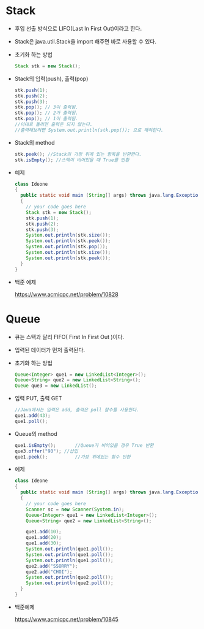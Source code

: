 # Stack

- 후입 선출 방식으로 LIFO(Last In First Out)이라고 한다. 

- Stack은 java.util.Stack을 import 해주면 바로 사용할 수 있다.

- 초기화 하는 방법

  ```java
  Stack stk = new Stack();
  ```

- Stack의 입력(push), 출력(pop)

  ```java
  stk.push(1);
  stk.push(2);
  stk.push(3);
  stk.pop(); // 3이 출력됨.
  stk.pop(); // 2가 출력됨.
  stk.pop(); // 1이 출력됨.
  //이대로 돌리면 출력은 되지 않는다.
  //출력해보려면 System.out.println(stk.pop()); 으로 해야한다.
  ```

- Stack의 method

  ```java
  stk.peek(); //Stack의 가장 위에 있는 항목을 반환한다.
  stk.isEmpty(); //스택이 비어있을 때 True를 반환
  ```

- 예제

  ```java
  class Ideone
  {
    public static void main (String[] args) throws java.lang.Exception
    {
      // your code goes here
      Stack stk = new Stack();
      stk.push(1);
      stk.push(2);
      stk.push(3);
      System.out.println(stk.size());
      System.out.println(stk.peek());
      System.out.println(stk.pop());
      System.out.println(stk.size());
      System.out.println(stk.peek());
    }
  }
  ```

- 백준 예제

  https://www.acmicpc.net/problem/10828



# Queue

- 큐는 스택과 달리 FIFO( First In First Out )이다. 

- 입력된 데이터가 먼저 출력된다.

- 초기화 하는 방법

  ```java
  Queue<Integer> que1 = new LinkedList<Integer>();
  Queue<String> que2 = new LinkedList<String>();
  Queue que3 = new LinkedList();
  ```

- 입력 PUT, 출력 GET

  ```java
  //Java에서는 입력은 add, 출력은 poll 함수를 사용한다.
  que1.add(43);
  que1.poll();
  ```

- Queue의 method

  ```java
  que1.isEmpty();		//Queue가 비어있을 경우 True 반환
  que3.offer("90");	//삽입
  que1.peek();			//가장 위에있는 함수 반환
  ```

  

- 예제

  ```java
  class Ideone
  {
    public static void main (String[] args) throws java.lang.Exception
    {
      // your code goes here
      Scanner sc = new Scanner(System.in);
      Queue<Integer> que1 = new LinkedList<Integer>();
      Queue<String> que2 = new LinkedList<String>();
  
      que1.add(10);
      que1.add(20);
      que1.add(30);
      System.out.println(que1.poll());
      System.out.println(que1.poll());
      System.out.println(que1.poll());
      que2.add("SSORRY");
      que2.add("CHOI");
      System.out.println(que2.poll());
      System.out.println(que2.poll());
    }
  }
  ```

- 백준예제

  https://www.acmicpc.net/problem/10845

